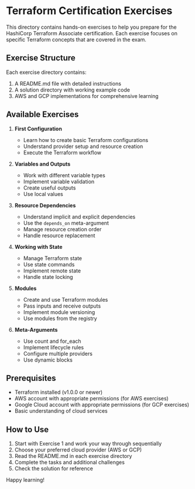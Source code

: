 # Terraform Certification Exercises

This directory contains hands-on exercises to help you prepare for the HashiCorp Terraform Associate certification. Each exercise focuses on specific Terraform concepts that are covered in the exam.

## Exercise Structure

Each exercise directory contains:

1. A README.md file with detailed instructions
2. A solution directory with working example code
3. AWS and GCP implementations for comprehensive learning

## Available Exercises

1. **First Configuration**
   - Learn how to create basic Terraform configurations
   - Understand provider setup and resource creation
   - Execute the Terraform workflow

2. **Variables and Outputs**
   - Work with different variable types
   - Implement variable validation
   - Create useful outputs
   - Use local values

3. **Resource Dependencies**
   - Understand implicit and explicit dependencies
   - Use the `depends_on` meta-argument
   - Manage resource creation order
   - Handle resource replacement

4. **Working with State**
   - Manage Terraform state
   - Use state commands
   - Implement remote state
   - Handle state locking

5. **Modules**
   - Create and use Terraform modules
   - Pass inputs and receive outputs
   - Implement module versioning
   - Use modules from the registry

6. **Meta-Arguments**
   - Use count and for_each
   - Implement lifecycle rules
   - Configure multiple providers
   - Use dynamic blocks

## Prerequisites

- Terraform installed (v1.0.0 or newer)
- AWS account with appropriate permissions (for AWS exercises)
- Google Cloud account with appropriate permissions (for GCP exercises)
- Basic understanding of cloud services

## How to Use

1. Start with Exercise 1 and work your way through sequentially
2. Choose your preferred cloud provider (AWS or GCP)
3. Read the README.md in each exercise directory
4. Complete the tasks and additional challenges
5. Check the solution for reference

Happy learning! 